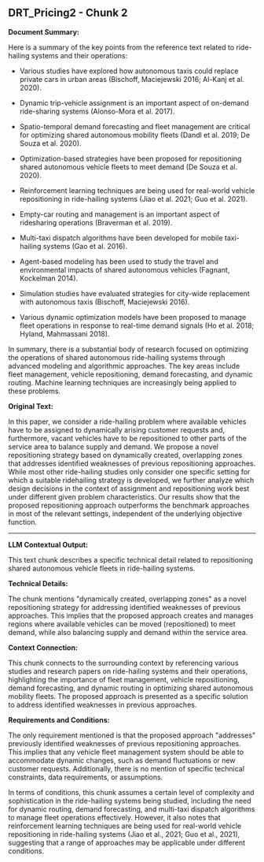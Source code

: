 ## DRT_Pricing2 - Chunk 2

**Document Summary:**

Here is a summary of the key points from the reference text related to ride-hailing systems and their operations:

- Various studies have explored how autonomous taxis could replace private cars in urban areas (Bischoff, Maciejewski 2016; Al-Kanj et al. 2020).

- Dynamic trip-vehicle assignment is an important aspect of on-demand ride-sharing systems (Alonso-Mora et al. 2017). 

- Spatio-temporal demand forecasting and fleet management are critical for optimizing shared autonomous mobility fleets (Dandl et al. 2019; De Souza et al. 2020).

- Optimization-based strategies have been proposed for repositioning shared autonomous vehicle fleets to meet demand (De Souza et al. 2020). 

- Reinforcement learning techniques are being used for real-world vehicle repositioning in ride-hailing systems (Jiao et al. 2021; Guo et al. 2021).

- Empty-car routing and management is an important aspect of ridesharing operations (Braverman et al. 2019).

- Multi-taxi dispatch algorithms have been developed for mobile taxi-hailing systems (Gao et al. 2016). 

- Agent-based modeling has been used to study the travel and environmental impacts of shared autonomous vehicles (Fagnant, Kockelman 2014).

- Simulation studies have evaluated strategies for city-wide replacement with autonomous taxis (Bischoff, Maciejewski 2016).

- Various dynamic optimization models have been proposed to manage fleet operations in response to real-time demand signals (Ho et al. 2018; Hyland, Mahmassani 2018).

In summary, there is a substantial body of research focused on optimizing the operations of shared autonomous ride-hailing systems through advanced modeling and algorithmic approaches. The key areas include fleet management, vehicle repositioning, demand forecasting, and dynamic routing. Machine learning techniques are increasingly being applied to these problems.

**Original Text:**

In this paper, we consider a ride-hailing problem where available vehicles have to be
assigned to dynamically arising customer requests and, furthermore, vacant vehicles have to be repositioned
to other parts of the service area to balance supply and demand. We propose a novel repositioning strategy
based on dynamically created, overlapping zones that addresses identified weaknesses of previous repositioning
approaches. While most other ride-hailing studies only consider one specific setting for which a suitable ridehailing strategy is developed, we further analyze which design decisions in the context of assignment and
repositioning work best under different given problem characteristics. Our results show that the proposed
repositioning approach outperforms the benchmark approaches in most of the relevant settings, independent
of the underlying objective function.

---

**LLM Contextual Output:**

This text chunk describes a specific technical detail related to repositioning shared autonomous vehicle fleets in ride-hailing systems.

**Technical Details:**

The chunk mentions "dynamically created, overlapping zones" as a novel repositioning strategy for addressing identified weaknesses of previous approaches. This implies that the proposed approach creates and manages regions where available vehicles can be moved (repositioned) to meet demand, while also balancing supply and demand within the service area.

**Context Connection:**

This chunk connects to the surrounding context by referencing various studies and research papers on ride-hailing systems and their operations, highlighting the importance of fleet management, vehicle repositioning, demand forecasting, and dynamic routing in optimizing shared autonomous mobility fleets. The proposed approach is presented as a specific solution to address identified weaknesses in previous approaches.

**Requirements and Conditions:**

The only requirement mentioned is that the proposed approach "addresses" previously identified weaknesses of previous repositioning approaches. This implies that any vehicle fleet management system should be able to accommodate dynamic changes, such as demand fluctuations or new customer requests. Additionally, there is no mention of specific technical constraints, data requirements, or assumptions.

In terms of conditions, this chunk assumes a certain level of complexity and sophistication in the ride-hailing systems being studied, including the need for dynamic routing, demand forecasting, and multi-taxi dispatch algorithms to manage fleet operations effectively. However, it also notes that reinforcement learning techniques are being used for real-world vehicle repositioning in ride-hailing systems (Jiao et al., 2021; Guo et al., 2021), suggesting that a range of approaches may be applicable under different conditions.
